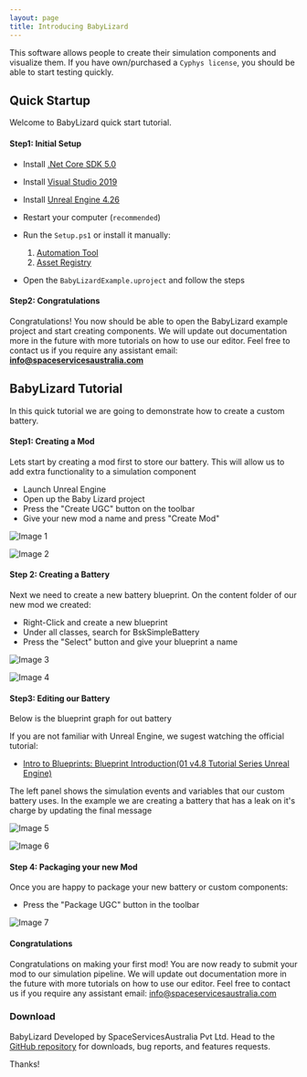 ```yaml
---
layout: page
title: Introducing BabyLizard
---
```

This software allows people to create their simulation components and visualize them. If you have own/purchased a `Cyphys license`, you should be able to start testing quickly.

## Quick Startup

Welcome to BabyLizard quick start tutorial.

#### Step1: Initial Setup

- Install [.Net Core SDK 5.0](https://dotnet.microsoft.com/download/dotnet-core)
- Install [Visual Studio 2019](https://visualstudio.microsoft.com/thank-you-downloading-visual-studio/?sku=Community&rel=16)
- Install [Unreal Engine 4.26](https://www.unrealengine.com/en-US/download?install=true)
- Restart your computer (`recommended`)

- Run the `Setup.ps1` or install it manually:

    1) [Automation Tool](./1_AutomationTool/README.md) <br>
    2) [Asset Registry](./2_AssetRegistry/README.md)

- Open the `BabyLizardExample.uproject` and follow the steps

#### Step2: Congratulations

Congratulations! You now should be able to open the BabyLizard example project and start creating components. We will update out documentation more in the future with more tutorials on how to use our editor. Feel free to contact us if you require any assistant email: **info@spaceservicesaustralia.com**

## BabyLizard Tutorial

In this quick tutorial we are going to demonstrate how to create a custom battery.

#### Step1: Creating a Mod

Lets start by creating a mod first to store our battery. This will allow us to add extra functionality to a simulation component

- Launch Unreal Engine
- Open up the Baby Lizard project
- Press the "Create UGC" button on the toolbar
- Give your new mod a name and press "Create Mod"

![Image 1](https://babylizard.s3-ap-southeast-2.amazonaws.com/Images/QuickTutorial_01.png)

![Image 2](https://babylizard.s3-ap-southeast-2.amazonaws.com/Images/QuickTutorial_02.png)

#### Step 2: Creating a Battery

Next we need to create a new battery blueprint. On the content folder of our new mod we created:

- Right-Click and create a new blueprint
- Under all classes, search for BskSimpleBattery
- Press the "Select" button and give your blueprint a name

![Image 3](https://babylizard.s3-ap-southeast-2.amazonaws.com/Images/QuickTutorial_03.png)

![Image 4](https://babylizard.s3-ap-southeast-2.amazonaws.com/Images/QuickTutorial_04.png)

#### Step3: Editing our Battery

Below is the blueprint graph for out battery

If you are not familiar with Unreal Engine, we sugest watching the official tutorial:

- [Intro to Blueprints: Blueprint Introduction(01 v4.8 Tutorial Series Unreal Engine)](https://www.youtube.com/watch?v=EFXMW_UEDco)

The left panel shows the simulation events and variables that our custom battery uses. In the example we are creating a battery that has a leak on it's charge by updating the final message


![Image 5](https://babylizard.s3-ap-southeast-2.amazonaws.com/Images/QuickTutorial_05.png)

![Image 6](https://babylizard.s3-ap-southeast-2.amazonaws.com/Images/QuickTutorial_06.png)

#### Step 4: Packaging your new Mod

Once you are happy to package your new battery or custom components:

- Press the "Package UGC" button in the toolbar

![Image 7](https://babylizard.s3-ap-southeast-2.amazonaws.com/Images/QuickTutorial_07.png)

#### Congratulations

Congratulations on making your first mod! You are now ready to submit your mod to our simulation pipeline. We will update out documentation more in the future with more tutorials on how to use our editor. Feel free to contact us if you require any assistant email: info@spaceservicesaustralia.com

### Download

BabyLizard Developed by SpaceServicesAustralia Pvt Ltd. Head to the <a href="https://github.com/space-services-australia/BLD">GitHub repository</a> for downloads, bug reports, and features requests.

Thanks!
